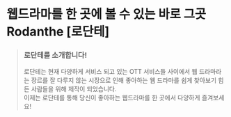 # 웹드라마를 한 곳에 볼 수 있는 바로 그곳 Rodanthe [로단테]

> ### 로단테를 소개합니다!
> 로단테는 현재 다양하게 서비스 되고 있는 OTT 서비스들 사이에서 웹 드라마라는 장르를 잘 다루지 않는 시장으로 인해 좋아하는 웹 드라마를 쉽게 찾아보기 힘든 사람들을 위해 제작이 되었습니다.  
> 이제는 로단테를 통해 당신이 좋아하는 웹드라마를 한 곳에서 다양하게 즐겨보세요!